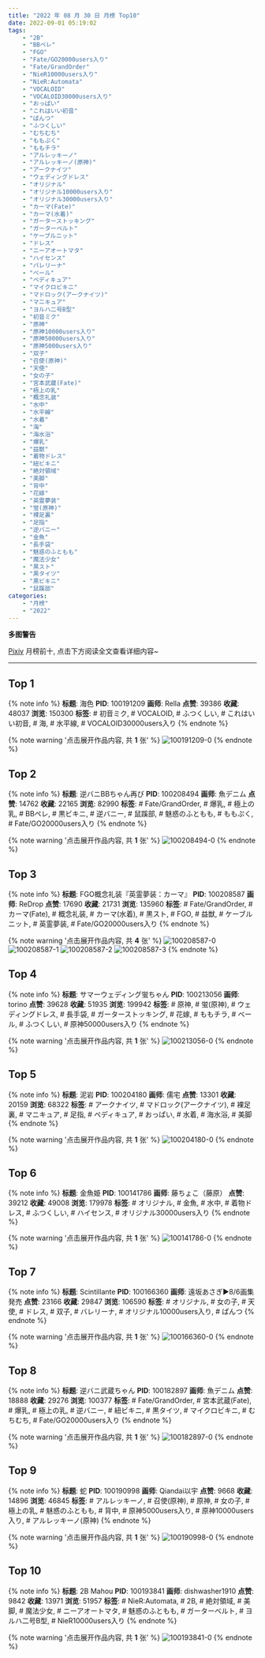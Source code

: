 ```yaml
---
title: "2022 年 08 月 30 日 月榜 Top10"
date: 2022-09-01 05:19:02
tags:
    - "2B"
    - "BBペレ"
    - "FGO"
    - "Fate/GO20000users入り"
    - "Fate/GrandOrder"
    - "NieR10000users入り"
    - "NieR:Automata"
    - "VOCALOID"
    - "VOCALOID30000users入り"
    - "おっぱい"
    - "これはいい初音"
    - "ぱんつ"
    - "ふつくしい"
    - "むちむち"
    - "ももぷく"
    - "ももチラ"
    - "アルレッキーノ"
    - "アルレッキーノ(原神)"
    - "アークナイツ"
    - "ウェディングドレス"
    - "オリジナル"
    - "オリジナル10000users入り"
    - "オリジナル30000users入り"
    - "カーマ(Fate)"
    - "カーマ(水着)"
    - "ガーターストッキング"
    - "ガーターベルト"
    - "ケーブルニット"
    - "ドレス"
    - "ニーアオートマタ"
    - "ハイセンス"
    - "バレリーナ"
    - "ベール"
    - "ペディキュア"
    - "マイクロビキニ"
    - "マドロック(アークナイツ)"
    - "マニキュア"
    - "ヨルハ二号B型"
    - "初音ミク"
    - "原神"
    - "原神10000users入り"
    - "原神50000users入り"
    - "原神5000users入り"
    - "双子"
    - "召使(原神)"
    - "天使"
    - "女の子"
    - "宮本武蔵(Fate)"
    - "極上の乳"
    - "概念礼装"
    - "水中"
    - "水平線"
    - "水着"
    - "海"
    - "海水浴"
    - "爆乳"
    - "益獣"
    - "着物ドレス"
    - "紐ビキニ"
    - "絶対領域"
    - "美脚"
    - "背中"
    - "花嫁"
    - "英霊夢装"
    - "蛍(原神)"
    - "裸足裏"
    - "足指"
    - "逆バニー"
    - "金魚"
    - "長手袋"
    - "魅惑のふともも"
    - "魔法少女"
    - "黒スト"
    - "黒タイツ"
    - "黒ビキニ"
    - "鼠蹊部"
categories:
    - "月榜"
    - "2022"
---
```


<i class="fa fa-triangle-exclamation"></i>**多图警告**<i class="fa fa-triangle-exclamation"></i>

[Pixiv](https://www.pixiv.net/) 月榜前十, 点击下方阅读全文查看详细内容~

<!-- more -->

---

## Top 1

{% note info %}
**标题**: 海色
**PID**: 100191209 **画师**: Rella
**点赞**: 39386 **收藏**: 48037 **浏览**: 150300
**标签**: # 初音ミク, # VOCALOID, # ふつくしい, # これはいい初音, # 海, # 水平線, # VOCALOID30000users入り
{% endnote %}

{% note warning '点击展开作品内容, 共 **1** 张' %}
![100191209-0](https://i.pixiv.re/img-original/img/2022/08/03/00/30/01/100191209_p0.jpg)
{% endnote %}

## Top 2

{% note info %}
**标题**: 逆バニBBちゃん再び
**PID**: 100208494 **画师**: 魚デニム
**点赞**: 14762 **收藏**: 22165 **浏览**: 82990
**标签**: # Fate/GrandOrder, # 爆乳, # 極上の乳, # BBペレ, # 黒ビキニ, # 逆バニー, # 鼠蹊部, # 魅惑のふともも, # ももぷく, # Fate/GO20000users入り
{% endnote %}

{% note warning '点击展开作品内容, 共 **1** 张' %}
![100208494-0](https://i.pixiv.re/img-original/img/2022/08/03/21/11/37/100208494_p0.jpg)
{% endnote %}

## Top 3

{% note info %}
**标题**: FGO概念礼装『英霊夢装：カーマ』
**PID**: 100208587 **画师**: ReDrop
**点赞**: 17690 **收藏**: 21731 **浏览**: 135960
**标签**: # Fate/GrandOrder, # カーマ(Fate), # 概念礼装, # カーマ(水着), # 黒スト, # FGO, # 益獣, # ケーブルニット, # 英霊夢装, # Fate/GO20000users入り
{% endnote %}

{% note warning '点击展开作品内容, 共 **4** 张' %}
![100208587-0](https://i.pixiv.re/img-original/img/2022/08/03/21/15/36/100208587_p0.jpg)
![100208587-1](https://i.pixiv.re/img-original/img/2022/08/03/21/15/36/100208587_p1.jpg)
![100208587-2](https://i.pixiv.re/img-original/img/2022/08/03/21/15/36/100208587_p2.jpg)
![100208587-3](https://i.pixiv.re/img-original/img/2022/08/03/21/15/36/100208587_p3.jpg)
{% endnote %}

## Top 4

{% note info %}
**标题**: サマーウェディング蛍ちゃん
**PID**: 100213056 **画师**: torino
**点赞**: 39628 **收藏**: 51935 **浏览**: 199942
**标签**: # 原神, # 蛍(原神), # ウェディングドレス, # 長手袋, # ガーターストッキング, # 花嫁, # ももチラ, # ベール, # ふつくしい, # 原神50000users入り
{% endnote %}

{% note warning '点击展开作品内容, 共 **1** 张' %}
![100213056-0](https://i.pixiv.re/img-original/img/2022/08/05/17/14/20/100213056_p0.jpg)
{% endnote %}

## Top 5

{% note info %}
**标题**: 泥岩
**PID**: 100204180 **画师**: 儒宅
**点赞**: 13301 **收藏**: 20159 **浏览**: 68322
**标签**: # アークナイツ, # マドロック(アークナイツ), # 裸足裏, # マニキュア, # 足指, # ペディキュア, # おっぱい, # 水着, # 海水浴, # 美脚
{% endnote %}

{% note warning '点击展开作品内容, 共 **1** 张' %}
![100204180-0](https://i.pixiv.re/img-original/img/2022/08/03/17/59/22/100204180_p0.jpg)
{% endnote %}

## Top 6

{% note info %}
**标题**: 金魚姫
**PID**: 100141786 **画师**: 藤ちょこ（藤原）
**点赞**: 39212 **收藏**: 49008 **浏览**: 179978
**标签**: # オリジナル, # 金魚, # 水中, # 着物ドレス, # ふつくしい, # ハイセンス, # オリジナル30000users入り
{% endnote %}

{% note warning '点击展开作品内容, 共 **1** 张' %}
![100141786-0](https://i.pixiv.re/img-original/img/2022/08/01/00/03/38/100141786_p0.png)
{% endnote %}

## Top 7

{% note info %}
**标题**: Scintillante
**PID**: 100166360 **画师**: 遠坂あさぎ▶8/6画集発売
**点赞**: 23166 **收藏**: 29847 **浏览**: 106590
**标签**: # オリジナル, # 女の子, # 天使, # ドレス, # 双子, # バレリーナ, # オリジナル10000users入り, # ぱんつ
{% endnote %}

{% note warning '点击展开作品内容, 共 **1** 张' %}
![100166360-0](https://i.pixiv.re/img-original/img/2022/08/02/00/00/34/100166360_p0.jpg)
{% endnote %}

## Top 8

{% note info %}
**标题**: 逆バニ武蔵ちゃん
**PID**: 100182897 **画师**: 魚デニム
**点赞**: 18888 **收藏**: 29276 **浏览**: 100377
**标签**: # Fate/GrandOrder, # 宮本武蔵(Fate), # 爆乳, # 極上の乳, # 逆バニー, # 紐ビキニ, # 黒タイツ, # マイクロビキニ, # むちむち, # Fate/GO20000users入り
{% endnote %}

{% note warning '点击展开作品内容, 共 **1** 张' %}
![100182897-0](https://i.pixiv.re/img-original/img/2022/08/02/19/44/45/100182897_p0.jpg)
{% endnote %}

## Top 9

{% note info %}
**标题**: 蛇
**PID**: 100190998 **画师**: Qiandai以宇
**点赞**: 9668 **收藏**: 14896 **浏览**: 46845
**标签**: # アルレッキーノ, # 召使(原神), # 原神, # 女の子, # 極上の乳, # 魅惑のふともも, # 背中, # 原神5000users入り, # 原神10000users入り, # アルレッキーノ(原神)
{% endnote %}

{% note warning '点击展开作品内容, 共 **1** 张' %}
![100190998-0](https://i.pixiv.re/img-original/img/2022/08/03/00/21/53/100190998_p0.jpg)
{% endnote %}

## Top 10

{% note info %}
**标题**: 2B Mahou
**PID**: 100193841 **画师**: dishwasher1910
**点赞**: 9842 **收藏**: 13971 **浏览**: 51957
**标签**: # NieR:Automata, # 2B, # 絶対領域, # 美脚, # 魔法少女, # ニーアオートマタ, # 魅惑のふともも, # ガーターベルト, # ヨルハ二号B型, # NieR10000users入り
{% endnote %}

{% note warning '点击展开作品内容, 共 **1** 张' %}
![100193841-0](https://i.pixiv.re/img-original/img/2022/08/03/02/58/39/100193841_p0.jpg)
{% endnote %}
